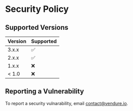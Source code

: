 # Security Policy

## Supported Versions

| Version | Supported          |
|---------|--------------------|
| 3.x.x   | :white_check_mark: |
| 2.x.x   | :white_check_mark: |
| 1.x.x   | :x:                |
| < 1.0   | :x:                |

## Reporting a Vulnerability

To report a security vulnarability, email [contact@vendure.io](mailto:contact@vendure.io).
